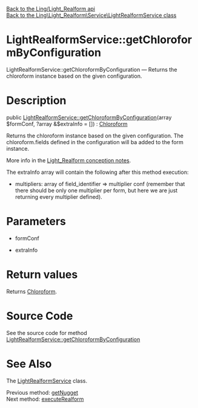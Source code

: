 [Back to the Ling/Light_Realform api](https://github.com/lingtalfi/Light_Realform/blob/master/doc/api/Ling/Light_Realform.md)<br>
[Back to the Ling\Light_Realform\Service\LightRealformService class](https://github.com/lingtalfi/Light_Realform/blob/master/doc/api/Ling/Light_Realform/Service/LightRealformService.md)


LightRealformService::getChloroformByConfiguration
================



LightRealformService::getChloroformByConfiguration — Returns the chloroform instance based on the given configuration.




Description
================


public [LightRealformService::getChloroformByConfiguration](https://github.com/lingtalfi/Light_Realform/blob/master/doc/api/Ling/Light_Realform/Service/LightRealformService/getChloroformByConfiguration.md)(array $formConf, ?array &$extraInfo = []) : [Chloroform](https://github.com/lingtalfi/Chloroform)




Returns the chloroform instance based on the given configuration.
The chloroform.fields defined in the configuration will ba added to the form instance.

More info in the [Light_Realform conception notes](https://github.com/lingtalfi/Light_Realform/blob/master/doc/pages/2020/conception-notes.md).

The extraInfo array will contain the following after this method execution:
- multipliers: array of field_identifier => multiplier conf
     (remember that there should be only one multiplier per form, but here we are just returning
     every multiplier defined).




Parameters
================


- formConf

    

- extraInfo

    


Return values
================

Returns [Chloroform](https://github.com/lingtalfi/Chloroform).








Source Code
===========
See the source code for method [LightRealformService::getChloroformByConfiguration](https://github.com/lingtalfi/Light_Realform/blob/master/Service/LightRealformService.php#L109-L184)


See Also
================

The [LightRealformService](https://github.com/lingtalfi/Light_Realform/blob/master/doc/api/Ling/Light_Realform/Service/LightRealformService.md) class.

Previous method: [getNugget](https://github.com/lingtalfi/Light_Realform/blob/master/doc/api/Ling/Light_Realform/Service/LightRealformService/getNugget.md)<br>Next method: [executeRealform](https://github.com/lingtalfi/Light_Realform/blob/master/doc/api/Ling/Light_Realform/Service/LightRealformService/executeRealform.md)<br>

